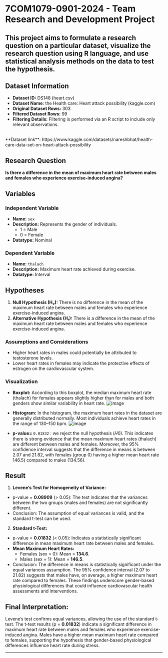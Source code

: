 # 7COM1079-0901-2024 - Team Research and Development Project
## This project aims to formulate a research question on a particular dataset, visualize the research question using R language, and use statistical analysis methods on the data to test the hypothesis.


## Dataset Information

- **Dataset ID:** DS148 (heart.csv)
- **Dataset Name**: the Health care: Heart attack possibility (kaggle.com)
- **Original Dataset Rows:** 303
- **Filtered Dataset Rows:** 99
- **Filtering Details:** Filtering is performed via an R script to include only relevant observations.

<br />
**Dataset link**: https://www.kaggle.com/datasets/nareshbhat/health-care-data-set-on-heart-attack-possibility 
<br />

## Research Question

**Is there a difference in the mean of maximum heart rate between males and females who experience exercise-induced angina?**

## Variables

### Independent Variable
- **Name:** `sex`
- **Description:** Represents the gender of individuals.
  - 1 = Male
  - 0 = Female
- **Datatype:** Nominal

### Dependent Variable
- **Name:** `thalach`
- **Description:** Maximum heart rate achieved during exercise.
- **Datatype:** Interval

## Hypotheses

1. **Null Hypothesis (H₀):** There is no difference in the mean of the maximum heart rate between males and females who experience exercise-induced angina.
2. **Alternative Hypothesis (H₁):** There is a difference in the mean of the maximum heart rate between males and females who experience exercise-induced angina.

### Assumptions and Considerations
- Higher heart rates in males could potentially be attributed to testosterone levels.
- Lower heart rates in females may indicate the protective effects of estrogen on the cardiovascular system.

### Visualization
- **Boxplot:** According to this boxplot, the median maximum heart rate (thalach) for females appears slightly higher than for males and both genders show similar variability in heart rate.
![image](https://github.com/user-attachments/assets/bc67303d-a160-4e09-9dc8-dcb515937256)

- **Histogram:** In the histogram, the maximum heart rates in the dataset are generally distributed normally. Most individuals achieve heart rates in the range of 130–150 bpm.
 ![image](https://github.com/user-attachments/assets/a9e51600-1215-4840-9ccd-90944b9f310e)

- **p-value=** `0.01832` : we reject the null hypothesis (𝐻0). This indicates there is strong evidence that the mean maximum heart rates (thalach) are different between males and females. Moreover, the 95% confidence interval suggests that the difference in means is between 2.07 and 21.82, with females (group 0) having a higher mean heart rate 146.5) compared to males (134.56).

## Result

1. **Levene’s Test for Homogeneity of Variance:**
- p-value =  **0.08909** (> 0.05): The test indicates that the variances between the two groups (males and females) are not significantly different.
- Conclusion: The assumption of equal variances is valid, and the standard t-test can be used.
 
2. **Standard t-Test:**
- p-value = **0.01832** (< 0.05): Indicates a statistically significant difference in mean maximum heart rate between males and females.
- **Mean Maximum Heart Rates:**
  - Females (sex = 0): Mean = **134.6**.
  - Males (sex = 1): Mean = **146.5**.
- Conclusion: The difference in means is statistically significant under the equal variances assumption. The 95% confidence interval (2.07 to 21.82) suggests that males have, on average, a higher maximum heart rate compared to females. These findings underscore gender-based physiological differences that could influence cardiovascular health assessments and interventions.


## Final Interpretation:

Levene’s test confirms equal variances, allowing the use of the standard t-test. The t-test results (p = **0.01832**) indicate a significant difference in maximum heart rate between males and females who experience exercise-induced angina. Males have a higher mean maximum heart rate compared to females, supporting the hypothesis that gender-based physiological differences influence heart rate during stress.


---
